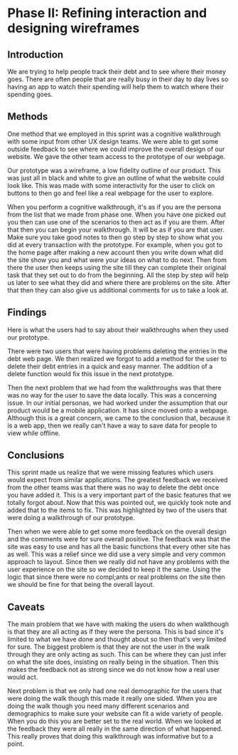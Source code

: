 # Phase II: Refining interaction and designing wireframes

## Introduction

We are trying to help people track their debt and to see where their money goes. There are often people that are really busy in their day to day lives so having an app to watch their spending will help them to watch where their spending goes.

## Methods

One method that we employed in this sprint was a cognitive walkthrough with some input from other UX design teams. We were able to get some outside feedback to see where we could improve the overall design of our website. We gave the other team access to the prototype of our webpage. 

Our prototype was a wireframe, a low fidelity outline of our product. This was just all in black and white to give an outline of what the website could look like. This was made with some interactivity for the user to click on buttons to then go and feel like a real webpage for the user to explore.

When you perform a cognitive walkthrough, it's as if you are the persona from the list that we made from phase one. When you have one picked out you then can use one of the scenarios to then act as if you are them. After that then you can begin your walkthrough. It will be as if you are that user. Make sure you take good notes to then go step by step to show what you did at every transaction with the prototype. For example, when you got to the home page after making a new account then you write down what did the site show you and what were your ideas on what to do next. Then from there the user then keeps using the site till they can complete their original task that they set out to do from the beginning. All the step by step will help us later to see what they did and where there are problems on the site. After that then they can also give us additional comments for us to take a look at.

## Findings

Here is what the users had to say about their walkthroughs when they used our prototype.

There were two users that were having problems deleting the entries in the debt web page. We then realized we forgot to add a method for the user to delete their debt entries in a quick and easy manner. The addition of a delete function would fix this issue in the next prototype. 

Then the next problem that we had from the walkthroughs was that there was no way for the user to save the data locally. This was a concerning issue. In our initial personas, we had worked under the assumption that our product would be a mobile application. It has since moved onto a webpage. Although this is a great concern, we came to the conclusion that, because it is a web app, then we really can't have a way to save data for people to view while offline.

## Conclusions

This sprint made us realize that we were missing features which users would expect from similar applications. The greatest feedback we received from the other teams was that there was no way to delete the debt once you have added it. This is a very important part of the basic features that we totally forgot about. Now that this was pointed out, we quickly took note and added that to the items to fix. This was highlighted by two of the users that were doing a walkthrough of our prototype. 

Then when we were able to get some more feedback on the overall design and the comments were for sure overall positive. The feedback was that the site was easy to use and has all the basic functions that every other site has as well. This was a relief since we did use a very simple and very common approach to layout. Since then we really did not have any problems with the user experience on the site so we decided to keep it the same. Using the logic that since there were no compl;ants or real problems on the site then we should be fine for that being the overall layout.

## Caveats

The main problem that we  have with making the users do when walkthough is that they are all acting as if they were the persona. This is bad since it's limited to what we have done and thought about so then that's very limited for sure. The biggest problem is that they are not the user in the walk through they are only acting as such. This can be where they can just infer on what the site does, insisting on really being in the situation. Then this makes the feedback not as strong since we do not know how a real user would act. 

Next problem is that we only had one real demographic for the users that were doing the walk though this made it really one sided. When you are doing the walk though you need many different scenarios and demographics to make sure your website can fit a wide variety of people. When you do this you are better set to the real world. When we looked at the feedback they were all really in the same direction of what happened. This really proves that doing this walkthrough was informative but to a point.

